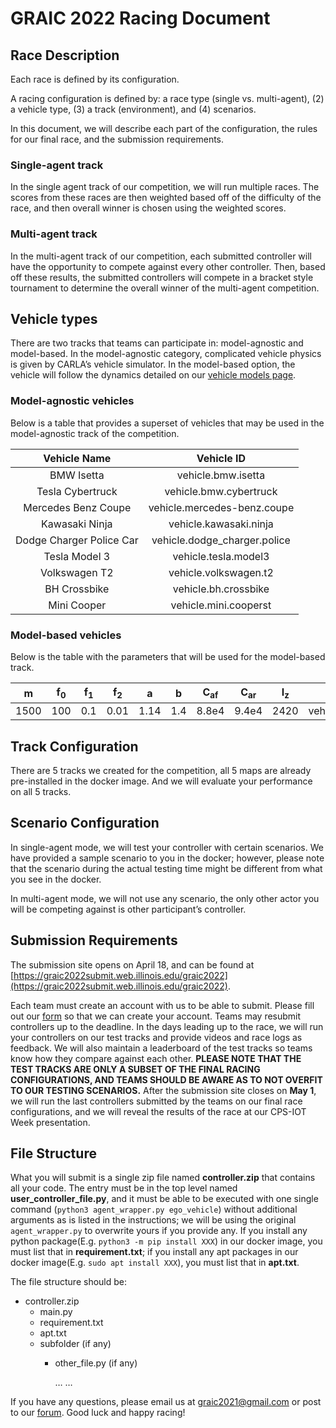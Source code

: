 # GRAIC 2022 Racing Document

## Race Description

Each race is defined by its configuration.

A racing configuration is defined by:
a race type (single vs. multi-agent), (2) a vehicle type, (3) a track (environment), and (4) scenarios.

In this document, we will describe each part of the configuration, the rules for our final race, and the submission requirements.

### Single-agent track

In the single agent track of our competition, we will run multiple races. The scores from these races are then weighted based off of the difficulty of the race, and then overall winner is chosen using the weighted scores.

### Multi-agent track

In the multi-agent track of our competition, each submitted controller will have the opportunity to compete against every other controller.
Then, based off these results, the submitted controllers will compete in a bracket style tournament to determine the overall winner of the multi-agent competition.

## Vehicle types

There are two tracks that teams can participate in: model-agnostic and model-based. In the model-agnostic category, complicated vehicle physics is given by CARLA’s vehicle simulator. In the model-based option, the vehicle will follow the dynamics detailed on our [vehicle models page](https://popgri.github.io/Race/documentation/models/).

### Model-agnostic vehicles

Below is a table that provides a superset of vehicles that may be used in the model-agnostic track of the competition.

**Vehicle Name**|**Vehicle ID**
:-----:|:-----:
BMW Isetta| vehicle.bmw.isetta
Tesla Cybertruck| vehicle.bmw.cybertruck
Mercedes Benz Coupe| vehicle.mercedes-benz.coupe
Kawasaki Ninja| vehicle.kawasaki.ninja
Dodge Charger Police Car| vehicle.dodge\_charger.police
Tesla Model 3| vehicle.tesla.model3
Volkswagen T2| vehicle.volkswagen.t2
BH Crossbike| vehicle.bh.crossbike
Mini Cooper| vehicle.mini.cooperst

### Model-based vehicles

Below is the table with the parameters that will be used for the model-based track.

**m**|**f<sub>0</sub>**|**f<sub>1</sub>**|**f<sub>2</sub>**|**a**|**b**|**C<sub>af</sub>**|**C<sub>ar</sub>**|**I<sub>z</sub>**|**Vehicle ID**
:-----:|:-----:|:-----:|:-----:|:-----:|:-----:|:-----:|:-----:|:-----:|:-----:
1500| 100| 0.1| 0.01| 1.14| 1.4| 8.8e4| 9.4e4| 2420| vehicle.model\_based.1

## Track Configuration

There are 5 tracks we created for the competition, all 5 maps are already pre-installed in the docker image. And we will evaluate your performance on all 5 tracks.

## Scenario Configuration
In single-agent mode, we will test your controller with certain scenarios. We have provided a sample scenario to you in the docker; however, please note that the scenario during the actual testing time might be different from what you see in the docker.

In multi-agent mode, we will not use any scenario, the only other actor you will be competing against is other participant’s controller.

## Submission Requirements

The submission site opens on April 18, and can be found at [https://graic2022submit.web.illinois.edu/graic2022](https://graic2022submit.web.illinois.edu/graic2022).

Each team must create an account with us to be able to submit. Please fill out our [form](https://forms.gle/SF6ffppeuYJp5w5z8) so that we can create your account. Teams may resubmit controllers up to the deadline. In the days leading up to the race, we will run your controllers on our test tracks and provide videos and race logs as feedback. We will also maintain a leaderboard of the test tracks so teams know how they compare against each other. **PLEASE NOTE THAT THE TEST TRACKS ARE ONLY A SUBSET OF THE FINAL RACING CONFIGURATIONS, AND TEAMS SHOULD BE AWARE AS TO NOT OVERFIT TO OUR TESTING SCENARIOS.** After the submission site closes on **May 1**, we will run the last controllers submitted by the teams on our final race configurations, and we will reveal the results of the race at our CPS-IOT Week presentation.

## File Structure

What you will submit is a single zip file named **controller.zip** that contains all your code. The entry must be in the top level named **user_controller_file.py**, and it must be able to be executed with one single command (`python3 agent_wrapper.py ego_vehicle`) without additional arguments as is listed in the instructions; we will be using the original `agent_wrapper.py` to overwrite yours if you provide any. If you install any python package(E.g. `python3 -m pip install XXX`) in our docker image, you must list that in **requirement.txt**; if you install any apt packages in our docker image(E.g. `sudo apt install XXX`), you must list that in **apt.txt**.


The file structure should be:

- controller.zip
  - main.py
  - requirement.txt
  - apt.txt
  - subfolder (if any)
    - other_file.py (if any)

      …
      …

If you have any questions, please email us at graic2021@gmail.com or post to our [forum](https://groups.google.com/g/graic21). Good luck and happy racing!

